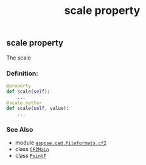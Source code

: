 ﻿---
title: scale property
second_title: Aspose.CAD for Python via .NET API References
description: 
type: docs
weight: 60
url: /python-net/aspose.cad.fileformats.cf2/cf2main/scale/
is_root: false
---

## scale property


The scale
### Definition:
```python
@property
def scale(self):
    ...
@scale.setter
def scale(self, value):
    ...
```

### See Also
* module [`aspose.cad.fileformats.cf2`](../../)
* class [`CF2Main`](/cad/python-net/aspose.cad.fileformats.cf2/cf2main)
* class [`PointF`](/cad/python-net/aspose.cad/pointf)
